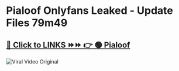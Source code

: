 
 # Pialoof Onlyfans Leaked - Update Files 79m49

## <h2><a href="https://clipsfans.com/Pialoof&ref=git">🔗 Click to LINKS ⏩⏩ 👉 🟢 Pialoof </a></h2>

<a href="https://clipsfans.com/Pialoof&ref=git" rel="nofollow" data-target="animated-image.originalLink"><img src="https://i.ibb.co.com/xMMVF88/686577567.gif" alt="Viral Video Original" style="max-width: 100%; display: inline-block;" data-target="animated-image.originalImage"></a>

